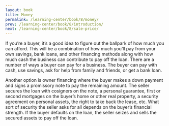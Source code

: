 ```yaml
---
layout: book
title: Money
permalink: /learning-center/book/8/money/
prev: /learning-center/book/8/introduction/
next: /learning-center/book/8/sale-price/
---
```


If you’re a buyer, it’s a good idea to fig­ure out the ball­park of how much you can afford. This will be a com­bi­na­tion of how much you’ll pay from your own sav­ings, bank loans, and other financ­ing meth­ods along with how much cash the busi­ness can con­tribute to pay off the loan. There are a num­ber of ways a buyer can pay for a busi­ness. The buyer can pay with cash, use sav­ings, ask for help from fam­ily and friends, or get a bank loan.

Another option is owner financ­ing where the buyer makes a down pay­ment and signs a promis­sory note to pay the remain­ing amount. The seller secures the loan with cosign­ers on the note, a per­sonal guar­an­tee, first or sec­ond mort­gages on the buyer’s home or other real prop­erty, a secu­rity agree­ment on per­sonal assets, the right to take back the lease, etc. What sort of secu­rity the seller asks for all depends on the buyer’s finan­cial strength. If the buyer defaults on the loan, the seller seizes and sells the secured assets to pay off the loan.